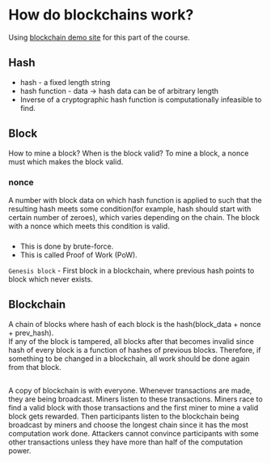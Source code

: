 # How do blockchains work?
Using [blockchain demo site](https://andersbrownworth.com/blockchain/) for this part of the course.
## Hash
- hash - a fixed length string
- hash function - data -> hash
	data can be of arbitrary length
- Inverse of a cryptographic hash function is computationally infeasible to find.
## Block
How to mine a block? When is the block valid?
To mine a block, a nonce must which makes the block valid. 
### nonce
A number with block data on which hash function is applied to such that the resulting hash meets some condition(for example, hash should start with certain number of zeroes), which varies depending on the chain. The block with a nonce which meets this condition is valid.
###
- This is done by brute-force.
- This is called Proof of Work (PoW).

`Genesis block` - First block in a blockchain, where previous hash points to block which never exists.

## Blockchain
A chain of blocks where hash of each block is the hash(block_data + nonce + prev_hash).  
If any of the block is tampered, all blocks after that becomes invalid since hash of every block is a function of hashes of previous blocks. Therefore, if something to be changed in a blockchain, all work should be done again from that block.
##
A copy of blockchain is with everyone. Whenever transactions are made, they are being broadcast. Miners listen to these transactions. Miners race to find a valid block with those transactions and the first miner to mine a valid block gets rewarded. Then participants listen to the blockchain being broadcast by miners and choose the longest chain since it has the most computation work done. Attackers cannot convince participants with some other transactions unless they have more than half of the computation power.